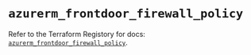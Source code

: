 # `azurerm_frontdoor_firewall_policy`

Refer to the Terraform Registory for docs: [`azurerm_frontdoor_firewall_policy`](https://www.terraform.io/docs/providers/azurerm/r/frontdoor_firewall_policy).
